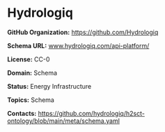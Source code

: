 [//]: # (DO NOT MANUALLY EDIT THIS FILE. IT IS GENERATED FROM A TEMPLATE.)

# Hydrologiq





**GitHub Organization:** https://github.com/Hydrologiq

**Schema URL:** www.hydrologiq.com/api-platform/

**License:** CC-0

**Domain:** Schema

**Status:** Energy Infrastructure

**Topics:** Schema

**Contacts:** https://github.com/hydrologiq/h2sct-ontology/blob/main/meta/schema.yaml